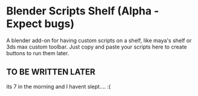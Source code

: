 # Blender Scripts Shelf (Alpha - Expect bugs)
A blender add-on for having custom scripts on a shelf, like maya's shelf or 3ds max custom toolbar.
Just copy and paste your scripts here to create buttons to run them later.

## TO BE WRITTEN LATER
its 7 in the morning and I havent slept.... :( 
